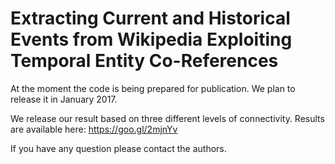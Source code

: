 # Extracting Current and Historical Events from Wikipedia Exploiting Temporal Entity Co-References

At the moment the code is being prepared for publication.
We plan to release it in January 2017. 

We release our result based on three different levels of connectivity. 
Results are available here: https://goo.gl/2mjnYv

If you have any question please contact the authors.
